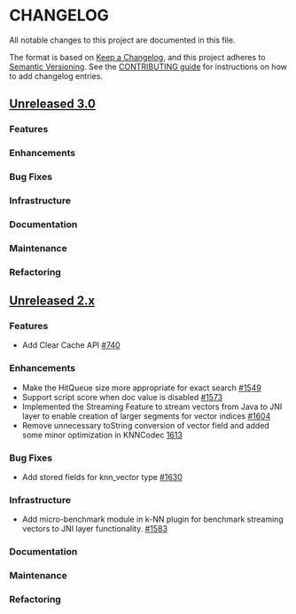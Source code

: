 # CHANGELOG
All notable changes to this project are documented in this file.

The format is based on [Keep a Changelog](https://keepachangelog.com/en/1.0.0/), and this project adheres to [Semantic Versioning](https://semver.org/spec/v2.0.0.html). See the [CONTRIBUTING guide](./CONTRIBUTING.md#Changelog) for instructions on how to add changelog entries.

## [Unreleased 3.0](https://github.com/opensearch-project/k-NN/compare/2.x...HEAD)
### Features
### Enhancements
### Bug Fixes
### Infrastructure
### Documentation
### Maintenance
### Refactoring

## [Unreleased 2.x](https://github.com/opensearch-project/k-NN/compare/2.13...2.x)
### Features
* Add Clear Cache API [#740](https://github.com/opensearch-project/k-NN/pull/740)
### Enhancements
* Make the HitQueue size more appropriate for exact search [#1549](https://github.com/opensearch-project/k-NN/pull/1549)
* Support script score when doc value is disabled [#1573](https://github.com/opensearch-project/k-NN/pull/1573)
* Implemented the Streaming Feature to stream vectors from Java to JNI layer to enable creation of larger segments for vector indices [#1604](https://github.com/opensearch-project/k-NN/pull/1604)
* Remove unnecessary toString conversion of vector field and added some minor optimization in KNNCodec [1613](https://github.com/opensearch-project/k-NN/pull/1613)
### Bug Fixes
* Add stored fields for knn_vector type [#1630](https://github.com/opensearch-project/k-NN/pull/1630)
### Infrastructure
* Add micro-benchmark module in k-NN plugin for benchmark streaming vectors to JNI layer functionality. [#1583](https://github.com/opensearch-project/k-NN/pull/1583)
### Documentation
### Maintenance
### Refactoring
